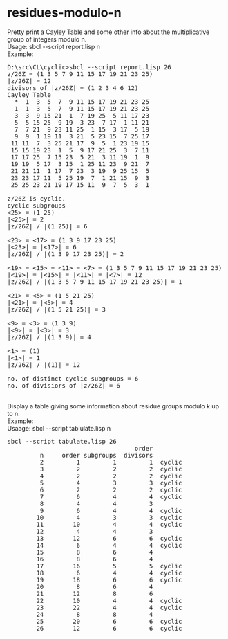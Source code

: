 # residues-modulo-n
Pretty print a Cayley Table and some other info about the multiplicative group of integers modulo n.<br>
Usage: sbcl --script report.lisp n<br>
Example:<br>
<pre>
D:\src\CL\cyclic>sbcl --script report.lisp 26
z/26Z = (1 3 5 7 9 11 15 17 19 21 23 25)
|z/26Z| = 12
divisors of |z/26Z| = (1 2 3 4 6 12)
Cayley Table
  *  1  3  5  7  9 11 15 17 19 21 23 25
  1  1  3  5  7  9 11 15 17 19 21 23 25
  3  3  9 15 21  1  7 19 25  5 11 17 23
  5  5 15 25  9 19  3 23  7 17  1 11 21
  7  7 21  9 23 11 25  1 15  3 17  5 19
  9  9  1 19 11  3 21  5 23 15  7 25 17
 11 11  7  3 25 21 17  9  5  1 23 19 15
 15 15 19 23  1  5  9 17 21 25  3  7 11
 17 17 25  7 15 23  5 21  3 11 19  1  9
 19 19  5 17  3 15  1 25 11 23  9 21  7
 21 21 11  1 17  7 23  3 19  9 25 15  5
 23 23 17 11  5 25 19  7  1 21 15  9  3
 25 25 23 21 19 17 15 11  9  7  5  3  1

z/26Z is cyclic.
cyclic subgroups
<25> = (1 25)
|<25>| = 2
|z/26Z| / |(1 25)| = 6

<23> = <17> = (1 3 9 17 23 25)
|<23>| = |<17>| = 6
|z/26Z| / |(1 3 9 17 23 25)| = 2

<19> = <15> = <11> = <7> = (1 3 5 7 9 11 15 17 19 21 23 25)
|<19>| = |<15>| = |<11>| = |<7>| = 12
|z/26Z| / |(1 3 5 7 9 11 15 17 19 21 23 25)| = 1

<21> = <5> = (1 5 21 25)
|<21>| = |<5>| = 4
|z/26Z| / |(1 5 21 25)| = 3

<9> = <3> = (1 3 9)
|<9>| = |<3>| = 3
|z/26Z| / |(1 3 9)| = 4

<1> = (1)
|<1>| = 1
|z/26Z| / |(1)| = 12

no. of distinct cyclic subgroups = 6
no. of divisiors of |z/26Z| = 6
</pre>
<br>
Display a table giving some information about residue groups modulo k up to n.<br>
Example:<br>
Usaage: sbcl --script tablulate.lisp n<br>
<pre>
sbcl --script tabulate.lisp 26
                                   order
         n     order subgroups  divisors
         2         1         1         1  cyclic
         3         2         2         2  cyclic
         4         2         2         2  cyclic
         5         4         3         3  cyclic
         6         2         2         2  cyclic
         7         6         4         4  cyclic
         8         4         4         3
         9         6         4         4  cyclic
        10         4         3         3  cyclic
        11        10         4         4  cyclic
        12         4         4         3
        13        12         6         6  cyclic
        14         6         4         4  cyclic
        15         8         6         4
        16         8         6         4
        17        16         5         5  cyclic
        18         6         4         4  cyclic
        19        18         6         6  cyclic
        20         8         6         4
        21        12         8         6
        22        10         4         4  cyclic
        23        22         4         4  cyclic
        24         8         8         4
        25        20         6         6  cyclic
        26        12         6         6  cyclic
</pre>
